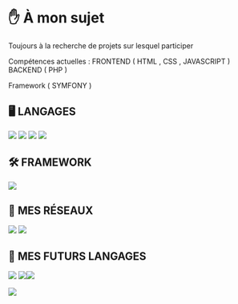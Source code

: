 <H1>✋  À mon sujet</H1>

 Toujours à la recherche de projets sur lesquel participer 

 Compétences actuelles : FRONTEND ( HTML , CSS , JAVASCRIPT ) BACKEND ( PHP )

 Framework ( SYMFONY )

<H2>🖥 LANGAGES </H2>

<img src="https://img.shields.io/badge/JavaScript-323330?style=for-the-badge&logo=javascript&logoColor=F7DF1E"/> <img src="https://img.shields.io/badge/HTML5-E34F26?style=for-the-badge&logo=html5&logoColor=white"/> <img src="https://img.shields.io/badge/CSS3-1572B6?style=for-the-badge&logo=css3&logoColor=white"/> <img src="https://img.shields.io/badge/PHP-777BB4?style=for-the-badge&logo=php&logoColor=white" />

<H2> 🛠 FRAMEWORK</H2>

<img src="https://img.shields.io/badge/Symfony-000000?style=for-the-badge&logo=Symfony&logoColor=white" />


<H2>📲 MES RÉSEAUX </H2>

[<img src="https://img.shields.io/badge/LinkedIn-0077B5?style=for-the-badge&logo=linkedin&logoColor=white"/>](https://www.linkedin.com/in/michael-walenciak26/) [<img src="https://img.shields.io/badge/Discord-5865F2?style=for-the-badge&logo=discord&logoColor=white"/>](https://discord.gg/4j2dDQG)


<H2> 🔦 MES FUTURS LANGAGES</H2>

<img src="https://img.shields.io/badge/Swift-FA7343?style=for-the-badge&logo=swift&logoColor=white" /> <img src="https://img.shields.io/badge/React_Native-20232A?style=for-the-badge&logo=react&logoColor=61DAFB" /><img src="https://img.shields.io/badge/Python-FFD43B?style=for-the-badge&logo=python&logoColor=blue" />


[![](https://visitcount.itsvg.in/api?id=mikus26&label=Profile%20Views&color=2&pretty=true)](https://visitcount.itsvg.in)
